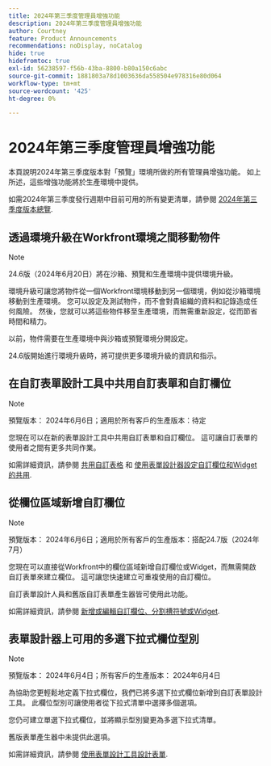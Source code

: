 ```yaml
---
title: 2024年第三季度管理員增強功能
description: 2024年第三季度管理員增強功能
author: Courtney
feature: Product Announcements
recommendations: noDisplay, noCatalog
hide: true
hidefromtoc: true
exl-id: 56238597-f56b-43ba-8800-b80a150c6abc
source-git-commit: 1881803a78d1003636da558504e978316e80d064
workflow-type: tm+mt
source-wordcount: '425'
ht-degree: 0%

---
```


# 2024年第三季度管理員增強功能

本頁說明2024年第三季度版本對「預覽」環境所做的所有管理員增強功能。 如上所述，這些增強功能將於生產環境中提供。

如需2024年第三季度發行週期中目前可用的所有變更清單，請參閱 [2024年第三季度版本總覽](/help/quicksilver/product-announcements/product-releases/24-q3-release-activity/24-q3-release-overview.md).

## 透過環境升級在Workfront環境之間移動物件

>[!NOTE]
>
>24.6版（2024年6月20日）將在沙箱、預覽和生產環境中提供環境升級。

環境升級可讓您將物件從一個Workfront環境移動到另一個環境，例如從沙箱環境移動到生產環境。 您可以設定及測試物件，而不會對貴組織的資料和記錄造成任何風險。 然後，您就可以將這些物件移至生產環境，而無需重新設定，從而節省時間和精力。

以前，物件需要在生產環境中與沙箱或預覽環境分開設定。

24.6版開始進行環境升級時，將可提供更多環境升級的資訊和指示。

## 在自訂表單設計工具中共用自訂表單和自訂欄位

>[!NOTE]
>
>預覽版本： 2024年6月6日；適用於所有客戶的生產版本：待定

您現在可以在新的表單設計工具中共用自訂表單和自訂欄位。 這可讓自訂表單的使用者之間有更多共同作業。

如需詳細資訊，請參閱 [共用自訂表格](/help/quicksilver/administration-and-setup/customize-workfront/create-manage-custom-forms/share-access-to-a-custom-form.md) 和 [使用表單設計器設定自訂欄位和Widget的共用](/help/quicksilver/administration-and-setup/customize-workfront/create-manage-custom-forms/form-designer/manage-a-form/share-custom-fields.md).

## 從欄位區域新增自訂欄位

>[!NOTE]
>
>預覽版本： 2024年6月6日；適用於所有客戶的生產版本：搭配24.7版（2024年7月）

您現在可以直接從Workfront中的欄位區域新增自訂欄位或Widget，而無需開啟自訂表單來建立欄位。 這可讓您快速建立可重複使用的自訂欄位。

自訂表單設計人員和舊版自訂表單產生器皆可使用此功能。

如需詳細資訊，請參閱 [新增或編輯自訂欄位、分割槽符號或Widget](/help/quicksilver/administration-and-setup/customize-workfront/create-manage-custom-forms/edit-a-custom-field.md).

## 表單設計器上可用的多選下拉式欄位型別

>[!NOTE]
>
>預覽版本： 2024年6月4日；所有客戶的生產版本： 2024年6月4日

為協助您更輕鬆地定義下拉式欄位，我們已將多選下拉式欄位新增到自訂表單設計工具。 此欄位型別可讓使用者從下拉式清單中選擇多個選項。

您仍可建立單選下拉式欄位，並將顯示型別變更為多選下拉式清單。

舊版表單產生器中未提供此選項。

如需詳細資訊，請參閱 [使用表單設計工具設計表單](/help/quicksilver/administration-and-setup/customize-workfront/create-manage-custom-forms/form-designer/design-a-form/design-a-form.md).
